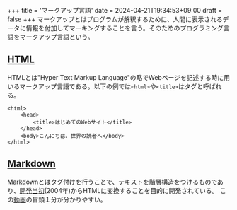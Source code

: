 +++
title = 'マークアップ言語'
date = 2024-04-21T19:34:53+09:00
draft = false
+++
マークアップとはプログラムが解釈するために、人間に表示されるデータに情報を付加してマーキングすることを言う。そのためのプログラミング言語をマークアップ言語という。

## [HTML](https://www.tohoho-web.com/wwwbeg.htm)
HTMLとは"Hyper Text Markup Language"の略でWebページを記述する時に用いるマークアップ言語である。以下の例では`<html>`や`<title>`はタグと呼ばれる。
```
<html>
    <head>
        <title>はじめてのWebサイト</title>
    </head>
    <body>こんにちは、世界の読者へ</body>
</html>
```

## [Markdown](https://qiita.com/kamorits/items/6f342da395ad57468ae3)
Markdownとはタグ付けを行うことで、テキストを階層構造をつけるものであり、[開発当初](https://en.wikipedia.org/wiki/Markdown)(2004年)からHTMLに変換することを目的に開発されている。
この[動画](https://www.youtube.com/watch?v=tjygVZLLeYc)の冒頭１分が分かりやすい。


